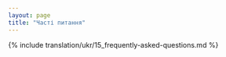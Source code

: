 ```yaml
---
layout: page
title: "Часті питання"
---
```


{% include translation/ukr/15_frequently-asked-questions.md %}